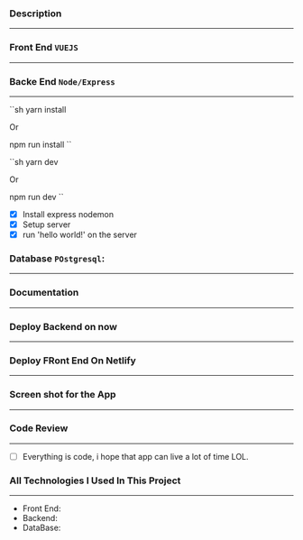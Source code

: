 ### Description

---

### Front End `VUEJS`

---

### Backe End `Node/Express`

---

``sh
yarn install

Or

npm run install
``

``sh
yarn dev

Or

npm run dev
``

- [x] Install express nodemon
- [x] Setup server
- [x] run 'hello world!' on the server

### Database `POstgresql`:

---

### Documentation

---

### Deploy Backend on now

---

### Deploy FRont End On Netlify

---

### Screen shot for the App

---

### Code Review

---

- [ ] Everything is code, i hope that app can live a lot of time LOL.

### All Technologies I Used In This Project

---

- Front End:
- Backend:
- DataBase:
